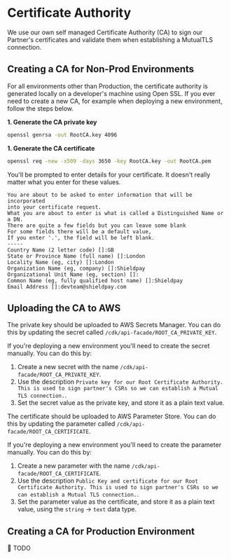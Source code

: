 # Certificate Authority

We use our own self managed Certificate Authority (CA) to sign our Partner's certificates and validate them when establishing a MutualTLS connection.

## Creating a CA for Non-Prod Environments

For all environments other than Production, the certificate authority is generated locally on a developer's machine using Open SSL. If you ever need to create a new CA, for example when deploying a new environment, follow the steps below.

**1. Generate the CA private key**

```bash
openssl genrsa -out RootCA.key 4096
```

**1. Generate the CA certificate**

```bash
openssl req -new -x509 -days 3650 -key RootCA.key -out RootCA.pem
```

You'll be prompted to enter details for your certificate. It doesn't really matter what you enter for these values.

```
You are about to be asked to enter information that will be incorporated
into your certificate request.
What you are about to enter is what is called a Distinguished Name or a DN.
There are quite a few fields but you can leave some blank
For some fields there will be a default value,
If you enter '.', the field will be left blank.
-----
Country Name (2 letter code) []:GB
State or Province Name (full name) []:London
Locality Name (eg, city) []:London
Organization Name (eg, company) []:Shieldpay
Organizational Unit Name (eg, section) []:
Common Name (eg, fully qualified host name) []:Shieldpay
Email Address []:devteam@shieldpay.com
```

## Uploading the CA to AWS

The private key should be uploaded to AWS Secrets Manager. You can do this by updating the secret called `/cdk/api-facade/ROOT_CA_PRIVATE_KEY`.

If you're deploying a new environment you'll need to create the secret manually. You can do this by:

1. Create a new secret with the name `/cdk/api-facade/ROOT_CA_PRIVATE_KEY`.
2. Use the description `Private key for our Root Certificate Authority. This is used to sign partner's CSRs so we can establish a Mutual TLS connection.`.
3. Set the secret value as the private key, and store it as a plain text value.

The certificate should be uploaded to AWS Parameter Store. You can do this by updating the parameter called `/cdk/api-facade/ROOT_CA_CERTIFICATE`.

If you're deploying a new environment you'll need to create the parameter manually. You can do this by:

1. Create a new parameter with the name `/cdk/api-facade/ROOT_CA_CERTIFICATE`.
2. Use the description `Public Key and certificate for our Root Certificate Authority. This is used to sign partner's CSRs so we can establish a Mutual TLS connection.`.
3. Set the parameter value as the certificate, and store it as a plain text value, using the `string` -> `text` data type.

## Creating a CA for Production Environment

🎯 TODO